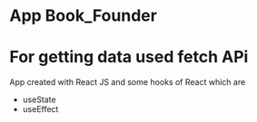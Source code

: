 # App Book_Founder
# For getting data used fetch APi

App created with React JS and some hooks of React which are
- useState
- useEffect
